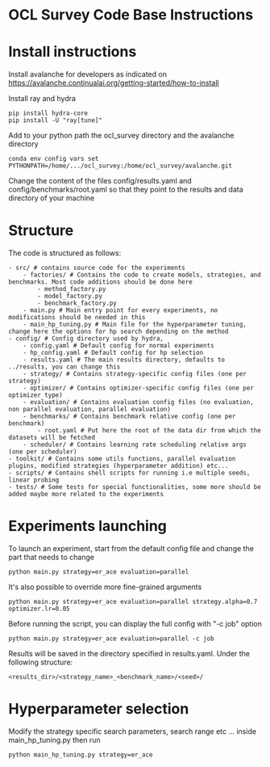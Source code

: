 # OCL Survey Code Base Instructions

# Install instructions

Install avalanche for developers as indicated on https://avalanche.continualai.org/getting-started/how-to-install

Install ray and hydra

```
pip install hydra-core
pip install -U "ray[tune]"
```

Add to your python path the ocl_survey directory and the avalanche directory

```
conda env config vars set PYTHONPATH=/home/.../ocl_survey:/home/ocl_survey/avalanche.git
```

Change the content of the files config/results.yaml and config/benchmarks/root.yaml so that they point to the results and data directory of your machine

# Structure

The code is structured as follows:

```
- src/ # contains source code for the experiments
    - factories/ # Contains the code to create models, strategies, and benchmarks. Most code additions should be done here
        - method_factory.py
        - model_factory.py
        - benchmark_factory.py
    - main.py # Main entry point for every experiments, no modifications should be needed in this
    - main_hp_tuning.py # Main file for the hyperparameter tuning, change here the options for hp search depending on the method
- config/ # Config directory used by hydra, 
    - config.yaml # Default config for normal experiments
    - hp_config.yaml # Default config for hp selection
    - results.yaml # The main results directory, defaults to ../results, you can change this
    - strategy/ # Contains strategy-specific config files (one per strategy)
    - optimizer/ # Contains optimizer-specific config files (one per optimizer type)
    - evaluation/ # Contains evaluation config files (no evaluation, non parallel evaluation, parallel evaluation)
    - benchmarks/ # Contains benchmark relative config (one per benchmark)
        - root.yaml # Put here the root of the data dir from which the datasets will be fetched
    - scheduler/ # Contains learning rate scheduling relative args (one per scheduler)
- toolkit/ # Contains some utils functions, parallel evaluation plugins, modified strategies (hyperparameter addition) etc...
- scripts/ # Contains shell scripts for running i.e multiple seeds, linear probing
- tests/ # Some tests for special functionalities, some more should be added maybe more related to the experiments
```

# Experiments launching

To launch an experiment, start from the default config file and change the part that needs to change

```
python main.py strategy=er_ace evaluation=parallel
```

It's also possible to override more fine-grained arguments

```
python main.py strategy=er_ace evaluation=parallel strategy.alpha=0.7 optimizer.lr=0.05
```

Before running the script, you can display the full config with "-c job" option

```
python main.py strategy=er_ace evaluation=parallel -c job
```

Results will be saved in the directory specified in results.yaml. Under the following structure:

```
<results_dir>/<strategy_name>_<benchmark_name>/<seed>/
```

# Hyperparameter selection

Modify the strategy specific search parameters, search range etc ... inside main_hp_tuning.py then run

```
python main_hp_tuning.py strategy=er_ace
```
